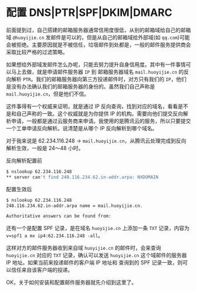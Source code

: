 # 配置 DNS|PTR|SPF|DKIM|DMARC

前面提到过，自己搭建的邮箱服务器通常信用度很低，从别的邮箱域给自己的邮箱域 `@huoyijie.cn` 发邮件是可以的，但是从自己的邮箱域给外部域(如 `qq.com`)可能会被拒绝。主要原因就是不被信任，垃圾邮件到处都是，一般的邮件服务提供商会采取比较严格的过滤策略。

如果想给外部域发邮件怎么办呢，只能去努力提升自身信用度。其中有一件事情可以马上去做，就是申请邮件服务器 `IP` 到 邮箱服务器域名 `mail.huoyijie.cn` 的反向解析 `PTR`。我们的邮箱服务器向第三方投递邮件时，对方只有我们的 `IP`，他们是没有办法确认我们的邮箱服务器的身份的。虽然我们自己声称是 `mail.huoyijie.cn`，但是他们不信。

这件事得有一个权威来证明，就是通过 IP 反向查询，找到对应的域名，看看是不是和自己声称的一致。这个权威就是为你提供 IP 的机构。需要向他们提交反向解析申请，一般都是通过云服务商来申请。我使用的是腾讯云的服务，所以只要提交一个工单申请反向解析。说清楚是从哪个 IP 反向解析到哪个域名。

对于我来说是 62.234.116.248 -> `mail.huoyijie.cn`，从腾讯云处理完成到反向解析生效，一般是 24～48 小时。

反向解析配置前

```bash
$ nslookup 62.234.116.248
** server can't find 248.116.234.62.in-addr.arpa: NXDOMAIN
```

配置生效后

```bash
$ nslookup 62.234.116.248
248.116.234.62.in-addr.arpa	name = mail.huoyijie.cn.

Authoritative answers can be found from:
```

还有一个是配置 SPF 记录，是在域名 `huoyijie.cn` 上添加一条 `TXT` 记录，内容为 `v=spf1 a mx ip4:62.234.116.248 -all`。

这样对方的邮件服务器收到来自域 `huoyijie.cn` 的邮件时，会来查询 `huoyijie.cn` 对应的 `TXT` 记录，确认可以发送 `huoyijie.cn` 这个域邮件的服务器 IP 地址。如果当前来投递邮件的客户端 IP 地址和 查询到的 SPF 记录一致，则可以信任来自该客户端的投递。

OK，关于如何安装和配置邮件服务器就先介绍到这里了。
